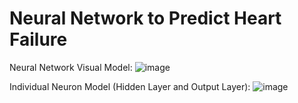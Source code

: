 # Neural Network to Predict Heart Failure

Neural Network Visual Model: 
![image](https://user-images.githubusercontent.com/37299986/120112367-87306f00-c143-11eb-8706-97683beacd93.png)

Individual Neuron Model (Hidden Layer and Output Layer):
![image](https://user-images.githubusercontent.com/37299986/120112536-3d945400-c144-11eb-81c8-35ef59d0e96f.png)
